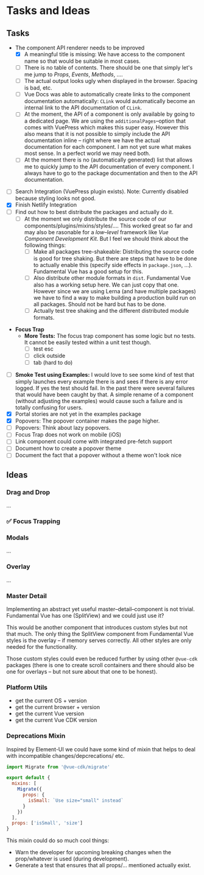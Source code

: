 # Tasks and Ideas

## Tasks
- The component API renderer needs to be improved
  - [x] A meaningful title is missing: We have access to the component name so that would be suitable in most cases.
  - [ ] There is no table of contents. There should be one that simply let's me jump to *Props*, *Events*, *Methods*, ….
  - [ ] The actual output looks ugly when displayed in the browser. Spacing is bad, etc.
  - [ ] Vue Docs was able to automatically create links to the component documentation automatically: `CLink` would automatically become an internal link to the API documentation of `CLink`.
  - [ ] At the moment, the API of a component is only available by going to a dedicated page. We are using the `additionalPages`–option that comes with VuePress which makes this super easy. However this also means that it is not possible to simply include the API documentation inline – right where we have the actual documentation for each component. I am not yet sure what makes most sense. In a perfect world we may need both.
  - [ ] At the moment there is no (automatically generated) list that allows me to quickly jump to the API documentation of every component. I always have to go to the package documentation and then to the API documentation.
- [ ] Search Integration (VuePress plugin exists). Note: Currently disabled because styling looks not good.
- [x] Finish Netlify Integration
- [ ] Find out how to best distribute the packages and actually do it.
  - [ ] At the moment we only distribute the source code of our components/plugins/mixins/styles/…. This worked great so far and may also be rasonable for a *low–level* framework like *Vue Component Development Kit*. But I feel we should think about the following things:
    - [ ] Make all packages tree-shakeable: Distributing the source code is good for tree shaking. But there are steps that have to be done to actually enable this (specify side effects in `package.json`, …). Fundamental Vue has a good setup for this.
    - [ ] Also distribute other module formats in `dist`. Fundamental Vue also has a working setup here. We can just copy that one. However since we are using Lerna (and have multiple packages) we have to find a way to make building a production build run on all packages. Should not be hard but has to be done.
    - [ ] Actually test tree shaking and the different distributed module formats.
- **Focus Trap**
  - **More Tests:** The focus trap component has some logic but no tests. It cannot be easily tested within a unit test though.
    - [ ] test esc
    - [ ] click outside
    - [ ] tab (hard to do)
- [ ] **Smoke Test using Examples:** I would love to see some kind of test that simply launches every example there is and sees if there is any error logged. If yes the test should fail. In the past there were several failures that would have been caught by that. A simple rename of a component (without adjusting the examples) would cause such a failure and is totally confusing for users.
- [x] Portal stories are not yet in the examples package
- [x] Popovers: The popover container makes the page higher.
- [ ] Popovers: Think about lazy popovers.
- [ ] Focus Trap does not work on mobile (iOS)
- [ ] Link component could come with integrated pre-fetch support
- [ ] Document how to create a popover theme
- [ ] Document the fact that a popover without a theme won't look nice

## Ideas

### Drag and Drop
…

### ✅ Focus Trapping

### Modals
…

### Overlay
…

### Master Detail
Implementing an abstract yet useful master–detail–component is not trivial. Fundamental Vue has one (SplitView) and we could just use it?

This would be another component that introduces custom styles but not that much. The only thing the SplitView component from Fundamental Vue styles is the overlay – if memory serves correctly. All other styles are only needed for the functionality.

Those custom styles could even be reduced further by using other `@vue-cdk` packages (there is one to create scroll containers and there should also be one for overlays – but not sure about that one to be honest).

### Platform Utils
- get the current OS + version
- get the current browser + version
- get the current Vue version
- get the current Vue CDK version

### Deprecations Mixin
Inspired by Element-UI we could have some kind of mixin that helps to deal with incompatible changes/depcrecations/ etc.

```js
import Migrate from '@vue-cdk/migrate'

export default {
  mixins: [
    Migrate({
      props: {
        isSmall: `Use size="small" instead`
      }
    })
  ],
  props: ['isSmall', 'size']
}
```

This mixin could do so much cool things:

- Warn the developer for upcoming breaking changes when the prop/whatever is used (during development).
- Generate a test that ensures that all props/… mentioned actually exist.